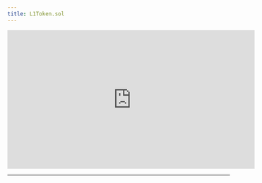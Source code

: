 ```yaml
---
title: L1Token.sol
---
```


<iframe width="560" height="315" src="https://www.youtube.com/embed/nMraeBRAiIs?si=dg905eCg_xzr1x5I" title="YouTube video player" frameborder="0" allow="accelerometer; autoplay; clipboard-write; encrypted-media; gyroscope; picture-in-picture; web-share" allowfullscreen></iframe>

---

